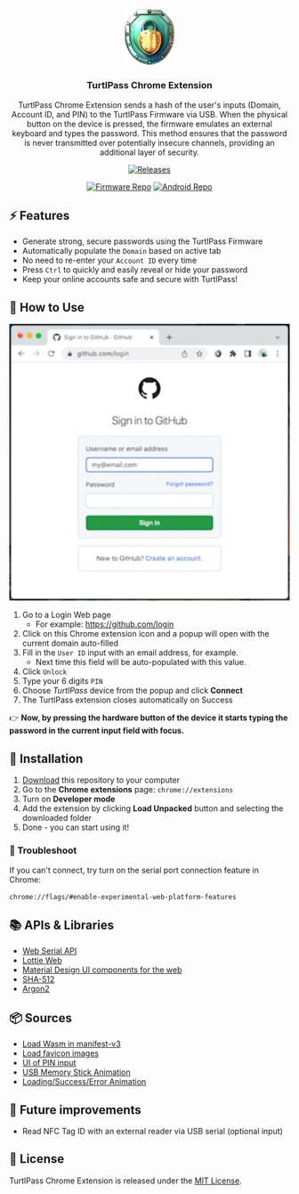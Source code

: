 <p align="center">
<img src="assets/icons/icon-no-padding.png" alt="logo" width=90>
<h3 align="center">TurtlPass Chrome Extension</h3>
<p align="center">
TurtlPass Chrome Extension sends a hash of the user's inputs (Domain, Account ID, and PIN) to the TurtlPass Firmware via USB. When the physical button on the device is pressed, the firmware emulates an external keyboard and types the password. This method ensures that the password is never transmitted over potentially insecure channels, providing an additional layer of security.
</p>
<p align="center">
<a href="https://github.com/TurtlPass/turtlpass-chrome-extension/releases"><img src="https://img.shields.io/github/v/release/TurtlPass/turtlpass-chrome-extension?color=green&label=Chrome%20Extension&logo=googlechrome" alt="Releases"/></a>
</p>
<p align="center">
<a href="https://github.com/TurtlPass/turtlpass-firmware-arduino"><img src="https://img.shields.io/github/v/release/TurtlPass/turtlpass-firmware-arduino?color=blue&label=Arduino%20Firmware&logo=arduino" alt="Firmware Repo"/></a>
<a href="https://github.com/TurtlPass/turtlpass-android"><img src="https://img.shields.io/github/v/release/TurtlPass/turtlpass-android?color=blue&label=Android%20App&logo=android" alt="Android Repo"/></a>
</p>


## ⚡ Features

* Generate strong, secure passwords using the TurtlPass Firmware
* Automatically populate the `Domain` based on active tab
* No need to re-enter your `Account ID` every time
* Press `Ctrl` to quickly and easily reveal or hide your password
* Keep your online accounts safe and secure with TurtlPass!


## 🔑 How to Use

<img src="assets/how-to.gif" width="512px">

1. Go to a Login Web page
    * For example: https://github.com/login
2. Click on this Chrome extension icon and a popup will open with the current domain auto-filled
3. Fill in the `User ID` input with an email address, for example.
    * Next time this field will be auto-populated with this value.
4. Click `Unlock`
5. Type your 6 digits `PIN`
5. Choose _TurtlPass_ device from the popup and click **Connect**
6. The TurtlPass extension closes automatically on Success

👉 **Now, by pressing the hardware button of the device it starts typing the password in the current input field with focus.**


## 🔧 Installation

1. [Download](https://github.com/TurtlPass/turtlpass-chrome-extension/archive/refs/tags/1.0.0.zip) this repository to your computer
2. Go to the **Chrome extensions** page: `chrome://extensions`
3. Turn on **Developer mode**
4. Add the extension by clicking **Load Unpacked** button and selecting the downloaded folder
5. Done - you can start using it!


### 🙋 Troubleshoot

If you can't connect, try turn on the serial port connection feature in Chrome:

```
chrome://flags/#enable-experimental-web-platform-features
```


## 📚 APIs & Libraries

* [Web Serial API](https://web.dev/serial/)
* [Lottie Web](https://github.com/airbnb/lottie-web)
* [Material Design UI components for the web](https://github.com/material-components/material-components-web)
* [SHA-512](http://pajhome.org.uk/crypt/)
* [Argon2](https://github.com/antelle/argon2-browser)


## 📦 Sources

* [Load Wasm in manifest-v3](https://groups.google.com/a/chromium.org/g/chromium-extensions/c/sJiaTnFMLHQ/m/y-qT1gplHwAJ)
* [Load favicon images](https://stackoverflow.com/a/15750809/904907)
* [UI of PIN input](https://codepen.io/bradeneast/pen/YzzMoGw)
* [USB Memory Stick Animation](https://lottiefiles.com/20358-usb-memory-stick-animation)
* [Loading/Success/Error Animation](https://lottiefiles.com/627-loading-success-failed)


## 🔮 Future improvements

- Read NFC Tag ID with an external reader via USB serial (optional input)


## 📄 License

TurtlPass Chrome Extension is released under the [MIT License](https://github.com/TurtlPass/turtlpass-chrome-extension/blob/main/LICENSE).
